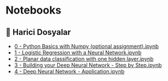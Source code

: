# Notebooks


<!--Index-->

## 🔗 Harici Dosyalar

- [0 - Python Basics with Numpy (optional assignment).ipynb](./0%20-%20Python%20Basics%20with%20Numpy%20%28optional%20assignment%29.ipynb)
- [1 - Logistic Regression with a Neural Network.ipynb](./1%20-%20Logistic%20Regression%20with%20a%20Neural%20Network.ipynb)
- [2 - Planar data classification with one hidden layer.ipynb](./2%20-%20Planar%20data%20classification%20with%20one%20hidden%20layer.ipynb)
- [3 - Building your Deep Neural Network - Step by Step.ipynb](./3%20-%20Building%20your%20Deep%20Neural%20Network%20-%20Step%20by%20Step.ipynb)
- [4 - Deep Neural Network - Application.ipynb](./4%20-%20Deep%20Neural%20Network%20-%20Application.ipynb)


<!--Index-->
